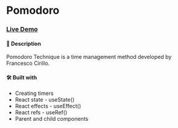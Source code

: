 # Pomodoro

### [Live Demo](https://itsjoseantonio.github.io/pomodoro/)

#### 📝 Description

Pomodoro Technique is a time management method developed by Francesco Cirillo.

#### 🛠️ Built with

- Creating timers
- React state - useState()
- React effects - useEffect()
- React refs - useRef()
- Parent and child components

